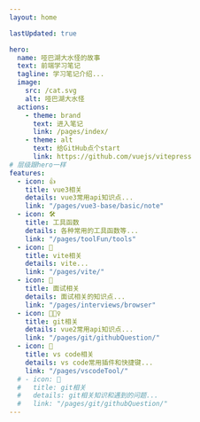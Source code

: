 ```yaml
---
layout: home

lastUpdated: true

hero:
  name: 哑巴湖大水怪的故事
  text: 前端学习笔记
  tagline: 学习笔记介绍...
  image:
    src: /cat.svg
    alt: 哑巴湖大水怪
  actions:
    - theme: brand
      text: 进入笔记
      link: /pages/index/
    - theme: alt
      text: 给GitHub点个start
      link: https://github.com/vuejs/vitepress
# 层级跟hero一样
features:
  - icon: 👍
    title: vue3相关
    details: vue3常用api知识点...
    link: "/pages/vue3-base/basic/note"
  - icon: 🛠️
    title: 工具函数
    details: 各种常用的工具函数等...
    link: "/pages/toolFun/tools"
  - icon: 🖖
    title: vite相关
    details: vite...
    link: "/pages/vite/"
  - icon: 🤪
    title: 面试相关
    details: 面试相关的知识点...
    link: "/pages/interviews/browser"
  - icon: 🧚🏼‍♀️
    title: git相关
    details: vue2常用api知识点...
    link: "/pages/git/githubQuestion/"
  - icon: 🥳
    title: vs code相关
    details: vs code常用插件和快捷键...
    link: "/pages/vscodeTool/"
  # - icon: 🤪
  #   title: git相关
  #   details: git相关知识和遇到的问题...
  #   link: "/pages/git/githubQuestion/"
---
```

